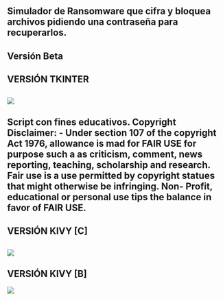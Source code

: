 Simulador de Ransomware que cifra y bloquea archivos pidiendo una contraseña para recuperarlos.
------
Versión Beta
-----------
VERSIÓN TKINTER
-----------
![](https://github.com/viajatech/RansomWareSimulator/blob/main/Ransomware%20Simulator.png)
------
Script con fines educativos. Copyright Disclaimer: - Under section 107 of the copyright Act 1976, allowance is mad for FAIR USE for purpose such a as criticism, comment, news reporting, teaching, scholarship and research. Fair use is a use permitted by copyright statues that might otherwise be infringing. Non- Profit, educational or personal use tips the balance in favor of FAIR USE.
------
VERSIÓN KIVY [C]
-----------
![](https://github.com/viajatech/RansomWareSimulator/blob/main/GUI%20Kivy.png)
-----------
VERSIÓN KIVY [B]
-----------
![](https://github.com/viajatech/RansomWareSimulator/blob/main/VERSION%20KIVY%20B.png)

